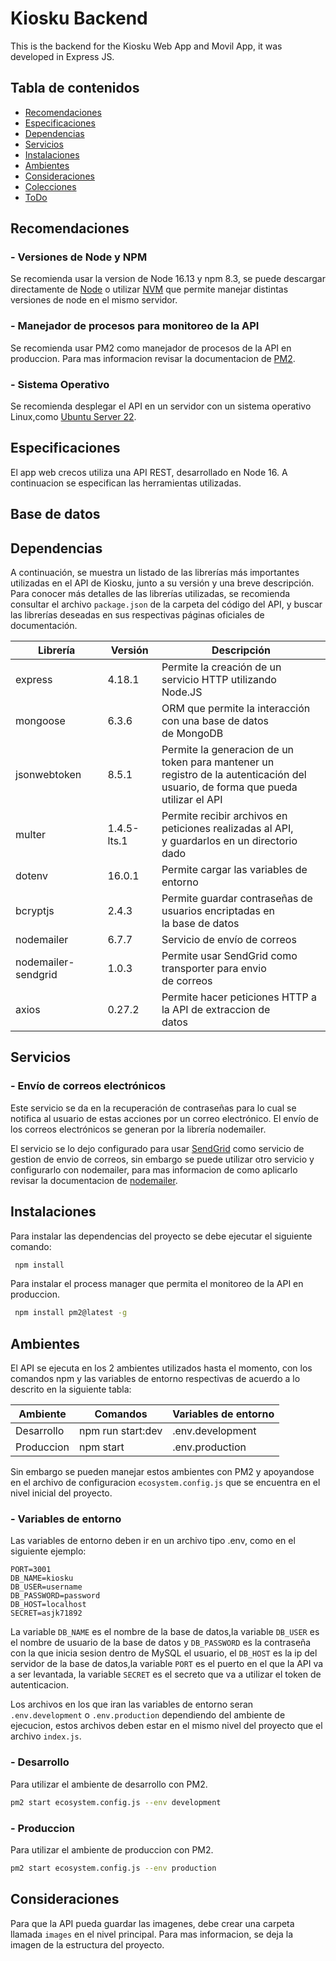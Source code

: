 # Kiosku Backend
This is the backend for the Kiosku Web App and Movil App, it was developed in Express JS.

## Tabla de contenidos

- [Recomendaciones](#recomendaciones)
- [Especificaciones](#especificaciones)
- [Dependencias](#dependencias)
- [Servicios](#servicios)
- [Instalaciones](#instalaciones)
- [Ambientes](#ambientes)
- [Consideraciones](#consideraciones)
- [Colecciones](#colecciones-en-la-base-de-datos)
- [ToDo](#todo)

## Recomendaciones

### - Versiones de Node y NPM

Se recomienda usar la version de Node 16.13 y npm 8.3, se puede descargar directamente de [Node](https://nodejs.org/es/) o utilizar [NVM](https://github.com/nvm-sh/nvm) que permite manejar distintas versiones de node en el mismo servidor.

### - Manejador de procesos para monitoreo de la API

Se recomienda usar PM2 como manejador de procesos de la API en produccion. Para mas informacion revisar la documentacion de [PM2](https://pm2.keymetrics.io/docs/usage/quick-start/).

### - Sistema Operativo

Se recomienda desplegar el API en un servidor con un sistema operativo Linux,como [Ubuntu Server 22](https://ubuntu.com/download/server).

## Especificaciones

El app web crecos utiliza una API REST, desarrollado en Node 16. A continuacion se especifican las herramientas utilizadas.

## Base de datos



## Dependencias

A continuación, se muestra un listado de las librerías más importantes utilizadas en el API de Kiosku,
junto a su versión y una breve descripción. Para conocer más detalles de las librerías utilizadas, se
recomienda consultar el archivo `package.json` de la carpeta del código del API, y buscar las librerías
deseadas en sus respectivas páginas oficiales de documentación.

| Librería            | Versión     | Descripción                                                                                                                            |
| ------------------- | ----------- | -------------------------------------------------------------------------------------------------------------------------------------- |
| express             | 4.18.1      | Permite la creación de un servicio HTTP utilizando<br>Node.JS                                                                          |
| mongoose            | 6.3.6       | ORM que permite la interacción con una base de datos<br>de MongoDB                                                                     |
| jsonwebtoken        | 8.5.1       | Permite la generacion de un token para mantener un <br>registro de la autenticación del<br>usuario, de forma que pueda utilizar el API |
| multer              | 1.4.5-lts.1 | Permite recibir archivos en peticiones realizadas al API,<br>y guardarlos en un directorio dado                                        |
| dotenv              | 16.0.1      | Permite cargar las variables de entorno                                                                                                |
| bcryptjs            | 2.4.3       | Permite guardar contraseñas de usuarios encriptadas en<br>la base de datos                                                             |
| nodemailer          | 6.7.7       | Servicio de envío de correos                                                                                                           |
| nodemailer-sendgrid | 1.0.3       | Permite usar SendGrid como transporter para envio <br>de correos                                                                       |
| axios               | 0.27.2      | Permite hacer peticiones HTTP a la API de extraccion de<br>datos                                                                       |

## Servicios

### - Envío de correos electrónicos

Este servicio se da en la recuperación
de contraseñas para lo cual se notifica al usuario de estas acciones
por un correo electrónico. El envío de los correos electrónicos se generan por la librería
nodemailer.

El servicio se lo dejo configurado para usar [SendGrid](https://sendgrid.com/) como servicio de gestion de envio de correos, sin embargo se puede utilizar otro servicio y configurarlo con nodemailer, para mas informacion de como aplicarlo revisar la documentacion de [nodemailer](https://nodemailer.com/about/).

## Instalaciones

Para instalar las dependencias del proyecto se debe ejecutar el siguiente comando:

```bash
 npm install
```

Para instalar el process manager que permita el monitoreo de la API en produccion.

```bash
 npm install pm2@latest -g
```

## Ambientes

El API se ejecuta en los 2 ambientes utilizados hasta el momento, con los comandos npm y las variables de entorno respectivas
de acuerdo a lo descrito en la siguiente tabla:

| Ambiente   | Comandos          | Variables de entorno |
| ---------- | ----------------- | -------------------- |
| Desarrollo | npm run start:dev | .env.development     |
| Produccion | npm start         | .env.production      |

Sin embargo se pueden manejar estos ambientes con PM2 y apoyandose en el archivo de configuracion `ecosystem.config.js` que se encuentra en el nivel inicial del proyecto.

### - Variables de entorno

Las variables de entorno deben ir en un archivo tipo .env, como en el siguiente ejemplo:

```env
PORT=3001
DB_NAME=kiosku
DB_USER=username
DB_PASSWORD=password
DB_HOST=localhost
SECRET=asjk71892
```
La variable `DB_NAME` es el nombre de la base de datos,la variable `DB_USER` es el nombre de usuario de la base de datos y `DB_PASSWORD` es la contraseña con la que inicia sesion dentro de MySQL el usuario, el `DB_HOST` es la ip del servidor de la base de datos,la variable `PORT` es el puerto en el que la API va a ser levantada, la variable `SECRET` es el secreto que va a utilizar el token de autenticacion.

Los archivos en los que iran las variables de entorno seran `.env.development` o `.env.production` dependiendo del ambiente de ejecucion, estos archivos deben estar en el mismo nivel del proyecto que el archivo `index.js`.

### - Desarrollo

Para utilizar el ambiente de desarrollo con PM2.

```bash
pm2 start ecosystem.config.js --env development
```

### - Produccion

Para utilizar el ambiente de produccion con PM2.

```bash
pm2 start ecosystem.config.js --env production
```

## Consideraciones

Para que la API pueda guardar las imagenes, debe crear una carpeta llamada `images` en el nivel principal. Para mas informacion, se deja la imagen de la estructura del proyecto.
